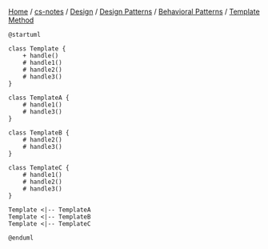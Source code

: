 [Home](https://mengxianbin.github.io) /
[cs-notes](https://mengxianbin.github.io/cs-notes/site) /
[Design](https://mengxianbin.github.io/cs-notes/site/Design) /
[Design Patterns](https://mengxianbin.github.io/cs-notes/site/Design/Design%20Patterns) /
[Behavioral Patterns](https://mengxianbin.github.io/cs-notes/site/Design/Design%20Patterns/Behavioral%20Patterns) /
[Template Method](https://mengxianbin.github.io/cs-notes/site/Design/Design%20Patterns/Behavioral%20Patterns/Template%20Method)

```plantuml
@startuml

class Template {
    + handle()
    # handle1()
    # handle2()
    # handle3()
}

class TemplateA {
    # handle1()
    # handle3()
}

class TemplateB {
    # handle2()
    # handle3()
}

class TemplateC {
    # handle1()
    # handle2()
    # handle3()
}

Template <|-- TemplateA
Template <|-- TemplateB
Template <|-- TemplateC

@enduml
```
